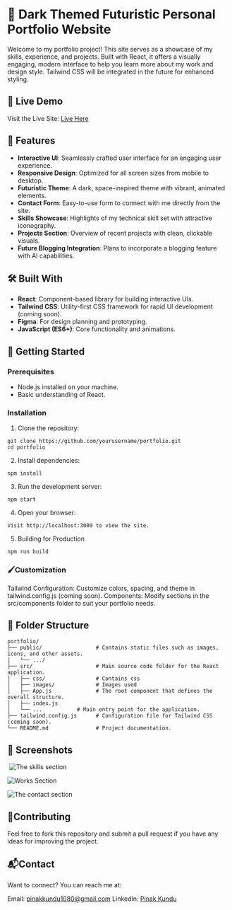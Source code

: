 # 🚀 Dark Themed Futuristic Personal Portfolio Website 

Welcome to my portfolio project! This site serves as a showcase of my skills, experience, and projects. Built with React, it offers a visually engaging, modern interface to help you learn more about my work and design style. Tailwind CSS will be integrated in the future for enhanced styling.

## 🌌 Live Demo
Visit the Live Site: [Live Here](https://pinak.devsdose.io)

## 🧩 Features
- **Interactive UI**: Seamlessly crafted user interface for an engaging user experience.
- **Responsive Design**: Optimized for all screen sizes from mobile to desktop.
- **Futuristic Theme**: A dark, space-inspired theme with vibrant, animated elements.
- **Contact Form**: Easy-to-use form to connect with me directly from the site.
- **Skills Showcase**: Highlights of my technical skill set with attractive iconography.
- **Projects Section**: Overview of recent projects with clean, clickable visuals.
- **Future Blogging Integration**: Plans to incorporate a blogging feature with AI capabilities.

## 🛠️ Built With
- **React**: Component-based library for building interactive UIs.
- **Tailwind CSS**: Utility-first CSS framework for rapid UI development (coming soon).
- **Figma**: For design planning and prototyping.
- **JavaScript (ES6+)**: Core functionality and animations.

## 🚀 Getting Started

### Prerequisites
- Node.js installed on your machine.
- Basic understanding of React.

### Installation
1. Clone the repository: 
```
git clone https://github.com/yourusername/portfolio.git
cd portfolio
```
2. Install dependencies:
```
npm install
```
3. Run the development server:
```
npm start
```
4. Open your browser:
```
Visit http://localhost:3000 to view the site.
```
5. Building for Production
```
npm run build
```

### 🖌️Customization
Tailwind Configuration: Customize colors, spacing, and theme in tailwind.config.js (coming soon).
Components: Modify sections in the src/components folder to suit your portfolio needs.

## 📂 Folder Structure
```
portfolio/
├── public/                 # Contains static files such as images, icons, and other assets.
│   └── .../            
├── src/                    # Main source code folder for the React application.
│   ├── css/                # Contains css
│   ├── images/             # Images used
│   ├── App.js              # The root component that defines the overall structure.
│   ├── index.js  
│   └── ...           # Main entry point for the application.
├── tailwind.config.js      # Configuration file for Tailwind CSS (coming soon).
└── README.md               # Project documentation.
```

## 📸 Screenshots
![]()
![The skills section](https://blogger.googleusercontent.com/img/b/R29vZ2xl/AVvXsEgYPwiuvyExxli83SHMXhqAlbLulR_1FwoQ_2HCvVw7253juhTlT3cGwTkxTpJUOL8_3b2Hg2alPWnu1qgr17s8rYyCpfqA7QPgzJc3vhKIzw-By1GVBlsPWvnXEPxCzsPxHoGOpDcaM3T5e_6keNFTuv7_65Wh3yKUajZAIGF7uB6M9lT1l85mIRPeM4M/s320/skillset.png)

![Works Section](https://blogger.googleusercontent.com/img/b/R29vZ2xl/AVvXsEiUwdJXGLBMArUpFEal93wNR4JKI47zJX8xOBRBl0mC8toVNRTVxIn1R07Q-YSWxnuqsYzm0tQeXJfOSb7iQs_HGCx3YMJd23UlpM0WEn22DRmFrhl2RDw0zHjrJf0zePnYDnP_tPU2aYV0rOtYmN9jD-ylJSZVLErttMZ3eNPwLuvy5CCxMmpLxCJuPjw/s320/Frame%2015%20(1).png)

![The contact section](https://blogger.googleusercontent.com/img/b/R29vZ2xl/AVvXsEgMrEraZ3JJTdfLyZO5FdrHOwGfnlI14gEuUvOB15keRVlL__H4IAXB-yuRHV15fNUWoOjEwVtbAcCKz38bJUhw4Mf01sfAaZvDSfNvoKrLN5lIvuNzoi2lpxUnY0De0Nct82G6oMk3bNrczoCZgPg1jDOXQwakpYwMXPb9c7bU7zh9qWhT-HKem-S3yYs/s320/contact.png)

## 🤝Contributing
Feel free to fork this repository and submit a pull request if you have any ideas for improving the project.

## 📬Contact
Want to connect? You can reach me at:

Email: pinakkundu1080@gmail.com
LinkedIn: [Pinak Kundu](www.linkedin.com/in/pinakkk)
